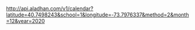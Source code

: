 http://api.aladhan.com/v1/calendar?latitude=40.7498243&school=1&longitude=-73.7976337&method=2&month=12&year=2020